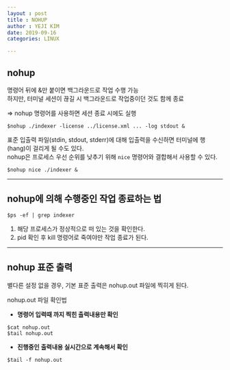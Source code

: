 ```yaml
---
layout : post
title : NOHUP
author : YEJI KIM
date: 2019-09-16
categories: LINUX

---
```


## nohup

명령어 뒤에 &만 붙이면 백그라운드로 작업 수행 가능  
하지만, 터미널 세션이 끊길 시 백그라운드로 작업중이던 것도 함께 종료

=> nohup 명령어를 사용하면 세션 종료 시에도 실행  

```
$nohup ./indexer -license ../license.xml ... -log stdout &
```

표준 입출력 파일(stdin, stdout, stderr)에 대해 입출력을 수신하면 터미널에 행(hang)이 걸리게 될 수도 있다.  
nohup은 프로세스 우선 순위를 낮추기 위해 `nice` 명령어와 결합해서 사용할 수 있다. 
```
$nohup nice ./indexer &
```

---

## nohup에 의해 수행중인 작업 종료하는 법
```
$ps -ef | grep indexer
```
1) 해당 프로세스가 정상적으로 떠 있는 것을 확인한다.
2) pid 확인 후 kill 명령어로 죽여야만 작업 종료가 된다.  

---

## nohup 표준 출력
별다른 설정 없을 경우, 기본 표준 출력은 nohup.out 파일에 찍히게 된다.  

nohup.out 파일 확인법  

- **명령어 입력때 까지 찍힌 출력내용만 확인**
```
$cat nohup.out 
$tail nohup.out
```
- **진행중인 출력내용 실시간으로 계속해서 확인**
```
$tail -f nohup.out
```


